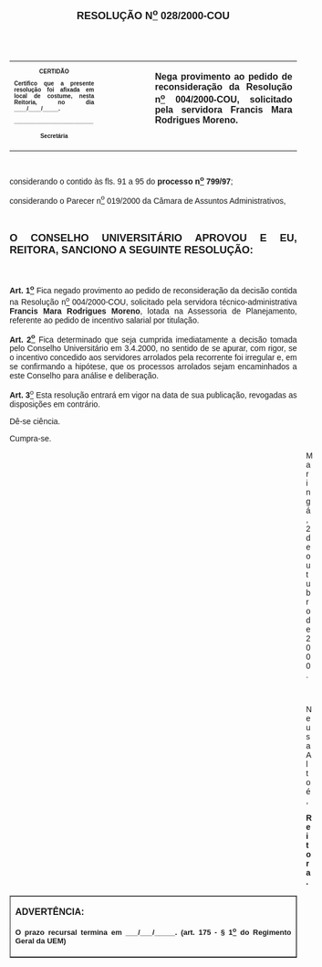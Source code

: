 <BODY>

<B><FONT FACE="Arial" SIZE=4><P ALIGN="CENTER"></P>
<P ALIGN="CENTER">&nbsp;</P>
<P ALIGN="CENTER">RESOLU&Ccedil;&Atilde;O N<U><SUP>o</U></SUP>  028/2000-COU</P>
</B></FONT><FONT SIZE=1>
<P>&nbsp;</P>
<P>&nbsp;</P></FONT>
<TABLE CELLSPACING=0 BORDER=0 CELLPADDING=7 WIDTH=630>
<TR><TD WIDTH="31%" VALIGN="TOP">
<B><FONT FACE="Arial" SIZE=1><P ALIGN="CENTER">CERTID&Atilde;O</P>
<P ALIGN="JUSTIFY">   Certifico que a presente resolu&ccedil;&atilde;o foi afixada em local de costume, nesta Reitoria, no dia ____/____/_____.</P>
<P ALIGN="JUSTIFY"></P>
<P ALIGN="JUSTIFY">_________________________</P>
<P ALIGN="CENTER">Secret&aacute;ria</B></FONT></TD>
<TD WIDTH="18%" VALIGN="TOP">&nbsp;</TD>
<TD WIDTH="51%" VALIGN="TOP">
<B><FONT FACE="Arial"><P ALIGN="JUSTIFY">Nega provimento ao pedido de reconsidera&ccedil;&atilde;o da Resolu&ccedil;&atilde;o n<U><SUP>o</U></SUP> 004/2000-COU, solicitado pela servidora Francis Mara Rodrigues Moreno.</B></FONT></TD>
</TR>
</TABLE>

<FONT FACE="Arial" SIZE=1><P ALIGN="JUSTIFY"></P>
<P ALIGN="JUSTIFY">&nbsp;</P>
</FONT><FONT FACE="Arial"><P ALIGN="JUSTIFY">considerando o contido &agrave;s fls. 91 a 95 do <B>processo n<U><SUP>o</U></SUP> 799/97</B>;</P>
<P ALIGN="JUSTIFY">considerando o Parecer n<U><SUP>o</U></SUP> 019/2000 da C&acirc;mara de Assuntos Administrativos,</P>
<P ALIGN="JUSTIFY"></P>
<P ALIGN="JUSTIFY">&nbsp;</P>
</FONT><B><FONT FACE="Arial" SIZE=4><P ALIGN="JUSTIFY">O CONSELHO UNIVERSIT&Aacute;RIO APROVOU E EU, REITORA, SANCIONO A SEGUINTE RESOLU&Ccedil;&Atilde;O:</P>
</B></FONT><FONT FACE="Arial">
<P>&nbsp;</P>
<B><P ALIGN="JUSTIFY">Art. 1<U><SUP>o</U></SUP> </B>Fica negado provimento ao pedido de reconsidera&ccedil;&atilde;o da decis&atilde;o contida na Resolu&ccedil;&atilde;o n<U><SUP>o</U></SUP> 004/2000-COU, solicitado pela servidora t&eacute;cnico-administrativa <B>Francis Mara Rodrigues Moreno</B>, lotada na Assessoria de Planejamento, referente ao pedido de incentivo salarial por titula&ccedil;&atilde;o.</P>
<B><P ALIGN="JUSTIFY">Art. 2<U><SUP>o</B></U></SUP> Fica determinado que seja cumprida imediatamente a decis&atilde;o tomada pelo Conselho Universit&aacute;rio em 3.4.2000, no sentido de se apurar, com rigor, se o incentivo concedido aos servidores arrolados pela recorrente foi irregular e, em se confirmando a hip&oacute;tese, que os processos arrolados sejam encaminhados a este Conselho para an&aacute;lise e delibera&ccedil;&atilde;o.</P>
<B><P ALIGN="JUSTIFY">Art. 3</B><U><SUP>o</U> </SUP>Esta resolu&ccedil;&atilde;o entrar&aacute; em vigor na data de sua publica&ccedil;&atilde;o, revogadas as disposi&ccedil;&otilde;es em contr&aacute;rio.</P>
<P ALIGN="JUSTIFY">D&ecirc;-se ci&ecirc;ncia.</P>
<P ALIGN="JUSTIFY">Cumpra-se.</P><DIR>
<DIR>
<DIR>
<DIR>
<DIR>
<DIR>
<DIR>
<DIR>
<DIR>
<DIR>
<DIR>
<DIR>
<DIR>

<P ALIGN="JUSTIFY">Maring&aacute;, 2 de outubro de 2000.</P>
<P ALIGN="JUSTIFY"></P>
<P ALIGN="JUSTIFY">&nbsp;</P>
<P ALIGN="JUSTIFY">Neusa Alto&eacute;,</P>
<B><P ALIGN="JUSTIFY">Reitora.</P>
</B></FONT><FONT SIZE=2></DIR>
</DIR>
</DIR>
</DIR>
</DIR>
</DIR>
</DIR>
</DIR>
</DIR>
</DIR>
</DIR>
</DIR>
</DIR>
</FONT>
<TABLE BORDER CELLSPACING=1 CELLPADDING=4 WIDTH=212>
<TR><TD VALIGN="TOP">
<B><P ALIGN="JUSTIFY">ADVERT&Ecirc;NCIA:</P>
<FONT FACE="Arial" SIZE=2><P ALIGN="JUSTIFY">O prazo recursal termina em ___/___/_____. (art. 175 - § 1<U><SUP>o</U></SUP> do Regimento Geral da UEM)</B></FONT></TD>
</TR>
</TABLE>

<FONT FACE="Arial"><P ALIGN="JUSTIFY"></P></FONT></BODY>
